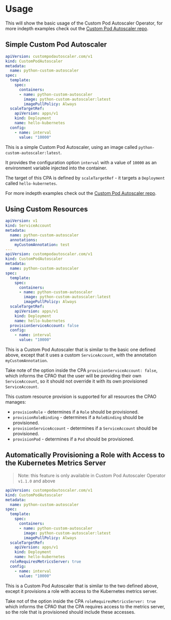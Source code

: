 # Usage

This will show the basic usage of the Custom Pod Autoscaler Operator, for more
indepth examples check out the
[Custom Pod Autoscaler repo](https://github.com/jthomperoo/custom-pod-autoscaler).

## Simple Custom Pod Autoscaler

```yaml
apiVersion: custompodautoscaler.com/v1
kind: CustomPodAutoscaler
metadata:
  name: python-custom-autoscaler
spec:
  template:
    spec:
      containers:
      - name: python-custom-autoscaler
        image: python-custom-autoscaler:latest
        imagePullPolicy: Always
  scaleTargetRef:
    apiVersion: apps/v1
    kind: Deployment
    name: hello-kubernetes
  config:
    - name: interval
      value: "10000"
```

This is a simple Custom Pod Autoscaler, using an image called
`python-custom-autoscaler:latest`.

It provides the configuration option `interval` with a value of `10000` as an
environment variable injected into the container.

The target of this CPA is defined by `scaleTargetRef` - it targets a `Deployment`
called `hello-kubernetes`.

For more indepth examples check out the
[Custom Pod Autoscaler repo](https://github.com/jthomperoo/custom-pod-autoscaler).

## Using Custom Resources

```yaml
apiVersion: v1
kind: ServiceAccount
metadata:
  name: python-custom-autoscaler
  annotations:
    myCustomAnnotation: test
---
apiVersion: custompodautoscaler.com/v1
kind: CustomPodAutoscaler
metadata:
  name: python-custom-autoscaler
spec:
  template:
    spec:
      containers:
      - name: python-custom-autoscaler
        image: python-custom-autoscaler:latest
        imagePullPolicy: Always
  scaleTargetRef:
    apiVersion: apps/v1
    kind: Deployment
    name: hello-kubernetes
  provisionServiceAccount: false
  config:
    - name: interval
      value: "10000"
```

This is a Custom Pod Autoscaler that is similar to the basic one defined above, except
that it uses a custom `ServiceAccount`, with the annotation `myCustomAnnotation`.

Take note of the option inside the CPA `provisionServiceAccount: false`, which informs
the CPAO that the user will be providing their own `ServiceAccount`, so it should
not override it with its own provisioned `ServiceAccount`.

This custom resource provision is supported for all resources the CPAO manages:

- `provisionRole` - determines if a `Role` should be provisioned.
- `provisionRoleBinding` - determines if a `RoleBinding` should be provisioned.
- `provisionServiceAccount` - determines if a `ServiceAccount` should be
provisioned.
- `provisionPod` - determines if a `Pod` should be provisioned.

## Automatically Provisioning a Role with Access to the Kubernetes Metrics Server

> Note: this feature is only available in Custom Pod Autoscaler Operator `v1.1.0` and above

```yaml
apiVersion: custompodautoscaler.com/v1
kind: CustomPodAutoscaler
metadata:
  name: python-custom-autoscaler
spec:
  template:
    spec:
      containers:
      - name: python-custom-autoscaler
        image: python-custom-autoscaler:latest
        imagePullPolicy: Always
  scaleTargetRef:
    apiVersion: apps/v1
    kind: Deployment
    name: hello-kubernetes
  roleRequiresMetricsServer: true
  config:
    - name: interval
      value: "10000"
```

This is a Custom Pod Autoscaler that is similar to the two defined above, except it provisions a role with access to the
Kubernetes metrics server.

Take not of the option inside the CPA `roleRequiresMetricsServer: true` which informs the CPAO that the CPA requires
access to the metrics server, so the role that is provisioned should include these accesses.

